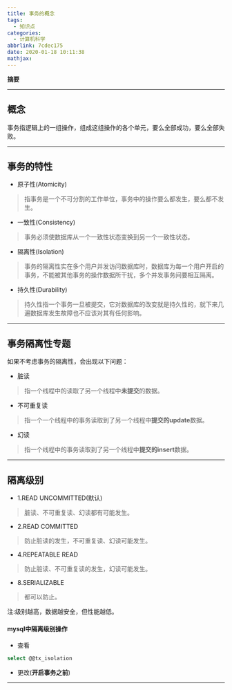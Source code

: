```yaml
---
title: 事务的概念
tags:
  - 知识点
categories:
  - 计算机科学
abbrlink: 7cdec175
date: 2020-01-18 10:11:38
mathjax:
---
```

**摘要**
<!--more-->

---

## 概念

事务指逻辑上的一组操作，组成这组操作的各个单元，要么全部成功，要么全部失败。

---

## 事务的特性

- 原子性(Atomicity)
> 指事务是一个不可分割的工作单位，事务中的操作要么都发生，要么都不发生。

- 一致性(Consistency)
> 事务必须使数据库从一个一致性状态变换到另一个一致性状态。

- 隔离性(Isolation)
> 事务的隔离性实在多个用户并发访问数据库时，数据库为每一个用户开启的事务，不能被其他事务的操作数据所干扰，多个并发事务间要相互隔离。

- 持久性(Durability)
> 持久性指一个事务一旦被提交，它对数据库的改变就是持久性的，就下来几遍数据库发生故障也不应该对其有任何影响。
---

## 事务隔离性专题

如果不考虑事务的隔离性，会出现以下问题：

- 脏读
> 指一个线程中的读取了另一个线程中**未提交**的数据。

- 不可重复读
> 指一个一个线程中的事务读取到了另一个线程中**提交的update**数据。

- 幻读
> 指一个线程中的事务读取到了另一个线程中**提交的insert**数据。
---

## 隔离级别

- 1.READ UNCOMMITTED(默认)
> 脏读、不可重复读、幻读都有可能发生。

- 2.READ COMMITTED
> 防止脏读的发生，不可重复读、幻读可能发生。

- 4.REPEATABLE READ
> 防止脏读、不可重复读的发生，幻读可能发生。

- 8.SERIALIZABLE
> 都可以防止。

注:级别越高，数据越安全，但性能越低。

#### mysql中隔离级别操作

- 查看
```sql
select @@tx_isolation
```
- 更改(**开启事务之前**)

---